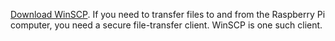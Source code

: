 [Download WinSCP](https://winscp.net/eng/download.php). If you need to transfer files to and from the Raspberry Pi computer, you need a secure file-transfer client. WinSCP is one such client. 
